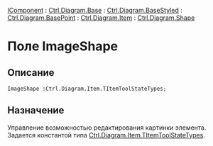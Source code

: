 ﻿---
Link: Com.Ctrl.Diagram.Shape.@ImageShape
---

[IComponent](topic:Com.Custom.ComClasses.IComponent.Default) :
[Ctrl.Diagram.Base](topic:Com.Custom.ComClasses.Ctrl.Diagram.Base.Default) :
[Ctrl.Diagram.BaseStyled](topic:Com.Custom.ComClasses.Ctrl.Diagram.BaseStyled.Default) :
[Ctrl.Diagram.BasePoint](topic:Com.Custom.ComClasses.Ctrl.Diagram.BasePoint.Default) :
[Ctrl.Diagram.Item](topic:Com.Custom.ComClasses.Ctrl.Diagram.Item.Default) :
[Ctrl.Diagram.Shape](Default)

# Поле ImageShape

## Описание

    ImageShape :Ctrl.Diagram.Item.TItemToolStateTypes;

## Назначение

Управление возможностью редактирования картинки элемента.
Задается константой типа [Ctrl.Diagram.Item.TItemToolStateTypes](topic:Com.Custom.ComClasses.Ctrl.Diagram.Item.TItemToolStateTypes).